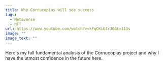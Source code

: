 ```yaml
---
title: Why Cornucopias will see success
tags:
  - Metaverse
  - NFT
url: https://www.youtube.com/watch?v=kFqCKiU4rJ0&t=113s
image: ""
image_text: ""
---
```


Here's my full fundamental analysis of the Cornucopias project and why I have the utmost confidence in the future here.
